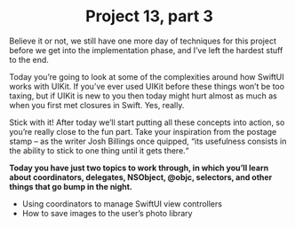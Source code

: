 # <center> Project 13, part 3

Believe it or not, we still have one more day of techniques for this project before we get into the implementation phase, and I’ve left the hardest stuff to the end.

Today you’re going to look at some of the complexities around how SwiftUI works with UIKit. If you’ve ever used UIKit before these things won’t be too taxing, but if UIKit is new to you then today might hurt almost as much as when you first met closures in Swift. Yes, really.

Stick with it! After today we’ll start putting all these concepts into action, so you’re really close to the fun part. Take your inspiration from the postage stamp – as the writer Josh Billings once quipped, “its usefulness consists in the ability to stick to one thing until it gets there.“

**Today you have just two topics to work through, in which you’ll learn about coordinators, delegates, NSObject, @objc, selectors, and other things that go bump in the night.**

- Using coordinators to manage SwiftUI view controllers
- How to save images to the user’s photo library